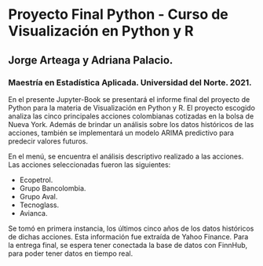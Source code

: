 # Proyecto Final Python - Curso de Visualización en Python y R
## Jorge Arteaga y Adriana Palacio.
### Maestría en Estadística Aplicada. Universidad del Norte. 2021.

En el presente Jupyter-Book se presentará el informe final del proyecto de Python para la materia de Visualización en Python y R. El proyecto escogido analiza las cinco principales acciones colombianas cotizadas en la bolsa de Nueva York. Además de brindar un análisis sobre los datos históricos de las acciones, también se implementará un modelo ARIMA predictivo para predecir valores futuros.

En el menú, se encuentra el análisis descriptivo realizado a las acciones. Las acciones seleccionadas fueron las siguientes:

* Ecopetrol.
* Grupo Bancolombia.
* Grupo Aval.
* Tecnoglass.
* Avianca.

Se tomó en primera instancia, los últimos cinco años de los datos históricos de dichas acciones. Esta información fue extraída de Yahoo Finance. Para la entrega final, se espera tener conectada la base de datos con FinnHub, para poder tener datos en tiempo real.
